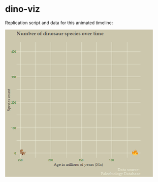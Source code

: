 # dino-viz

Replication script and data for this animated timeline:

![Dino timeline](https://raw.githubusercontent.com/lhehnke/dino-viz/master/dino_timeline.gif)
